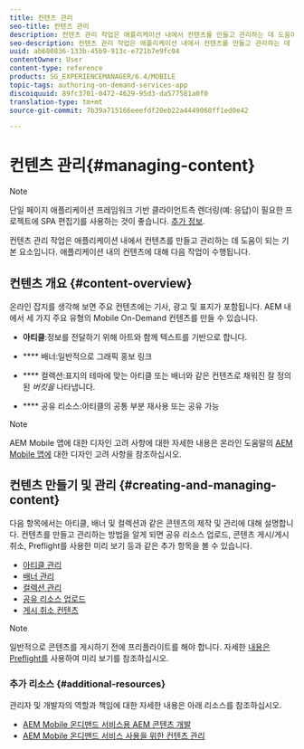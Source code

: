 ```yaml
---
title: 컨텐츠 관리
seo-title: 컨텐츠 관리
description: 컨텐츠 관리 작업은 애플리케이션 내에서 컨텐츠를 만들고 관리하는 데 도움이 되는 기본 요소입니다. 자세한 내용은 이 페이지를 참조하십시오.
seo-description: 컨텐츠 관리 작업은 애플리케이션 내에서 컨텐츠를 만들고 관리하는 데 도움이 되는 기본 요소입니다. 자세한 내용은 이 페이지를 참조하십시오.
uuid: ab680836-133b-45b9-913c-e721b7e9fc04
contentOwner: User
content-type: reference
products: SG_EXPERIENCEMANAGER/6.4/MOBILE
topic-tags: authoring-on-demand-services-app
discoiquuid: 89fc3701-0472-4629-95d3-da577581a0f0
translation-type: tm+mt
source-git-commit: 7b39a715166eeefdf20eb22a4449068ff1ed0e42

---
```



# 컨텐츠 관리{#managing-content}

>[!NOTE]
>
>단일 페이지 애플리케이션 프레임워크 기반 클라이언트측 렌더링(예: 응답)이 필요한 프로젝트에 SPA 편집기를 사용하는 것이 좋습니다. [추가 정보](/help/sites-developing/spa-overview.md).

컨텐츠 관리 작업은 애플리케이션 내에서 컨텐츠를 만들고 관리하는 데 도움이 되는 기본 요소입니다. 애플리케이션 내의 컨텐츠에 대해 다음 작업이 수행됩니다.

## 컨텐츠 개요 {#content-overview}

온라인 잡지를 생각해 보면 주요 컨텐츠에는 기사, 광고 및 표지가 포함됩니다. AEM 내에서 세 가지 주요 유형의 Mobile On-Demand 컨텐츠를 만들 수 있습니다.

* **아티클**:정보를 전달하기 위해 아트와 함께 텍스트를 기반으로 합니다.
* **** 배너:일반적으로 그래픽 홍보 링크
* **** 컬렉션:표지의 테마에 맞는 아티클 또는 배너와 같은 컨텐츠로 채워진 잘 정의된 *버킷을* 나타냅니다.

* **** 공유 리소스:아티클의 공통 부분 재사용 또는 공유 가능

>[!NOTE]
>
>AEM Mobile 앱에 대한 디자인 고려 사항에 대한 자세한 내용은 온라인 도움말의 [AEM Mobile 앱에](https://helpx.adobe.com/digital-publishing-solution/help/design-app.html) 대한 디자인 고려 사항을 참조하십시오.

## 컨텐츠 만들기 및 관리 {#creating-and-managing-content}

다음 항목에서는 아티클, 배너 및 컬렉션과 같은 콘텐츠의 제작 및 관리에 대해 설명합니다. 컨텐츠를 만들고 관리하는 방법을 알게 되면 공유 리소스 업로드, 콘텐츠 게시/게시 취소, Preflight를 사용한 미리 보기 등과 같은 추가 항목을 볼 수 있습니다.

* [아티클 관리](/help/mobile/mobile-on-demand-managing-articles.md)
* [배너 관리](/help/mobile/mobile-on-demand-managing-banners.md)
* [컬렉션 관리](/help/mobile/mobile-on-demand-managing-collections.md)
* [공유 리소스 업로드](/help/mobile/mobile-on-demand-shared-resources.md)
* [게시 취소 컨텐츠](/help/mobile/mobile-on-demand-publishing-unpublishing.md)

>[!NOTE]
>
>일반적으로 콘텐츠를 게시하기 전에 프리플라이트를 해야 합니다. 자세한 [내용은 Preflight를](/help/mobile/aem-mobile-manage-ondemand-services.md) 사용하여 미리 보기를 참조하십시오.

### 추가 리소스 {#additional-resources}

관리자 및 개발자의 역할과 책임에 대한 자세한 내용은 아래 리소스를 참조하십시오.

* [AEM Mobile 온디맨드 서비스용 AEM 콘텐츠 개발](/help/mobile/aem-mobile-on-demand.md)
* [AEM Mobile 온디맨드 서비스 사용을 위한 컨텐츠 관리](/help/mobile/aem-mobile.md)

